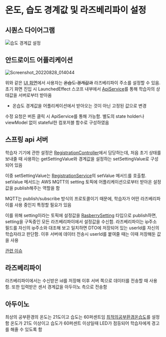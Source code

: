 # 온도, 습도 경계값 및 라즈베리파이 설정
## 시퀀스 다이어그램
![습도 경계값 설정](https://user-images.githubusercontent.com/29668913/187167407-ac64a6d1-1135-47ea-96ac-2e18ef777243.jpg)
## 안드로이드 어플리케이션
![Screenshot_20220828_014044](https://user-images.githubusercontent.com/29668913/187167703-8b7922c6-aae4-4c2a-8cb3-73b83aa780f1.png)

위와 같은 [UI 화면](https://github.com/veryneuron/study_mate_project/blob/android_app_dev/android_app/app/src/main/java/com/studymate/application/ui/main/UserMachine.kt)에서 사용자는 <s>온습도 경계값과</s> 라즈베리파이 주소를 설정할 수 있음. 초기 화면 진입 시 LaunchedEffect 스코프 내부에서 [ApiService](https://github.com/veryneuron/study_mate_project/blob/android_app_dev/android_app/app/src/main/java/com/studymate/application/service/ApiService.kt)를 통해 학습자의 상태값을 서버로부터 받아옴

* 온습도 경계값을 어플리케이션에서 받아오는 것이 아닌 고정된 값으로 변경

수정 요청은 버튼 클릭 시 ApiService를 통해 가능함. 별도의 state holder나 viewModel 없이 stateful한 컴포저블 함수로 구성하였음

## 스프링 api 서버
학습자 기기에 관한 설정은 [RegistrationController](https://github.com/veryneuron/study_mate_project/blob/server_dev/server/api/src/main/java/com/studymate/api/user/controller/RegistrationController.java)에서 담당하는데, 처음 초기 상태를 보내줄 때 사용하는 getSettingValue와 경계값을 설정하는 setSettingValue로 구성되어 있음

이중 setSettingValue는 [RegistrationService](https://github.com/veryneuron/study_mate_project/blob/server_dev/server/api/src/main/java/com/studymate/api/user/service/RegistrationService.java)의 setValue 메서드를 호출함. setValue 메서드는 AWS MQTT의 setting 토픽에 어플리케이션으로부터 받아온 설정값을 publish해주는 역할을 함

MQTT는 publish/subscribe 방식의 프로토콜이기 때문에, 학습자가 어떤 라즈베리파이를 사용 중인지 특정할 필요가 있음

이를 위해 setting이라는 토픽에 설정값을 [RasberrySetting](https://github.com/veryneuron/study_mate_project/blob/server_dev/server/api/src/main/java/com/studymate/api/user/dto/RasberrySettingDTO.java) 타입으로 publish하면, setting을 구독중인 모든 라즈베리파이에서 설정값을 수신함. 라즈베리파이는 ip주소 필드를 자신의 ip주소와 대조해 보고 일치하면 DTO에 저장되어 있는 userId를 자신의 학습자라고 판단함. 이후 서버에 데이터 전송시 userId를 붙여줄 때는 이때 저장해둔 값을 사용

[관련 이슈](https://github.com/veryneuron/study_mate_project/issues/3)

## 라즈베리파이
라즈베리파이에서는 수신받은 id를 저장해 이후 서버 쪽으로 데이터를 전송할 때 사용함. 또한 입력받은 센서 경계값을 아두이노 측으로 전송함

## 아두이노
최상의 공부환경의 온도는 21도이고 습도는 60퍼센트임
[최적의공부환경온습도](https://github.com/veryneuron/study_mate_project/blob/main/arduino/temphumidtimer.ino)를 설정함
온도가 21도 이상이고 습도가 60퍼센트 이상일때 LED가 점등되어 학습자에게 경고를 해줄 수 있도록 함

